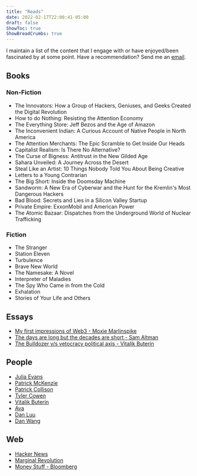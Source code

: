 ```yaml
---
title: "Reads"
date: 2022-02-17T22:00:41-05:00
draft: false
ShowToc: true
ShowBreadCrumbs: true
---
```


I maintain a list of the content that I engage with or have enjoyed/been fascinated by at some point. Have a recommendation? Send me an [email](/about/#contact).

## Books ##

### Non-Fiction ###

- The Innovators: How a Group of Hackers, Geniuses, and Geeks Created the Digital Revolution
- How to do Nothing: Resisting the Attention Economy
- The Everything Store: Jeff Bezos and the Age of Amazon
- The Inconvenient Indian: A Curious Account of Native People in North America
- The Attention Merchants: The Epic Scramble to Get Inside Our Heads
- Capitalist Realism: Is There No Alternative?
- The Curse of Bigness: Antitrust in the New Gilded Age
- Sahara Unveiled: A Journey Across the Desert
- Steal Like an Artist: 10 Things Nobody Told You About Being Creative
- Letters to a Young Contrarian
- The Big Short: Inside the Doomsday Machine
- Sandworm: A New Era of Cyberwar and the Hunt for the Kremlin's Most Dangerous Hackers
- Bad Blood: Secrets and Lies in a Silicon Valley Startup
- Private Empire: ExxonMobil and American Power
- The Atomic Bazaar: Dispatches from the Underground World of Nuclear Trafficking

### Fiction ###

- The Stranger
- Station Eleven
- Turbulence
- Brave New World
- The Namesake: A Novel
- Interpreter of Maladies
- The Spy Who Came in from the Cold
- Exhalation
- Stories of Your Life and Others


## Essays ##

- [My first impressions of Web3 - Moxie Marlinspike](https://moxie.org/2022/01/07/web3-first-impressions.html)
- [The days are long but the decades are short - Sam Altman](https://blog.samaltman.com/the-days-are-long-but-the-decades-are-short)
- [The Bulldozer v/s vetocracy political axis - Vitalik Buterin](https://vitalik.eth.limo/general/2021/12/19/bullveto.html)

## People ##

- [Julia Evans](https://jvns.ca/)
- [Patrick McKenzie](https://www.kalzumeus.com/)
- [Patrick Collison](https://patrickcollison.com/)
- [Tyler Cowen](https://marginalrevolution.com/)
- [Vitalik Buterin](https://marginalrevolution.com/)
- [Ava](https://ava.substack.com/)
- [Dan Luu](https://danluu.com/)
- [Dan Wang](https://danwang.co/)

## Web ##
- [Hacker News](https://news.ycombinator.com/)
- [Marginal Revolution](https://marginalrevolution.com/)
- [Money Stuff - Bloomberg](https://www.bloomberg.com/opinion/authors/ARbTQlRLRjE/matthew-s-levine)